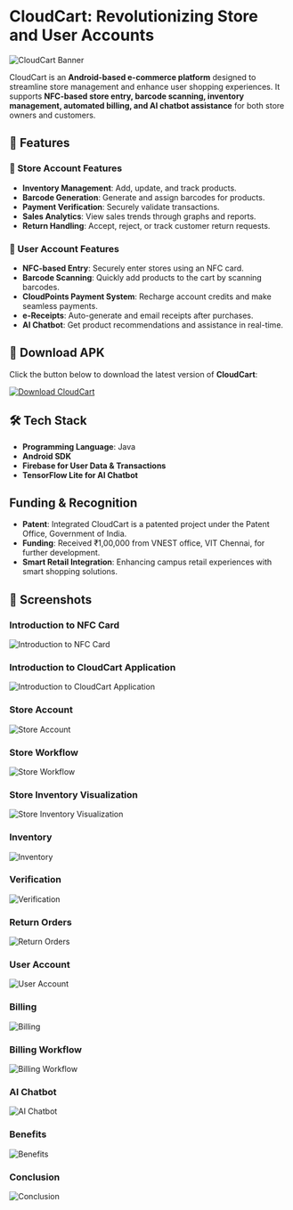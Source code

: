 # CloudCart: Revolutionizing Store and User Accounts  

![CloudCart Banner](ScreenShot/CloudCartBanner.png)  

CloudCart is an **Android-based e-commerce platform** designed to streamline store management and enhance user shopping experiences. It supports **NFC-based store entry, barcode scanning, inventory management, automated billing, and AI chatbot assistance** for both store owners and customers.  

## 🚀 Features  

### 📌 Store Account Features  
- **Inventory Management**: Add, update, and track products.  
- **Barcode Generation**: Generate and assign barcodes for products.  
- **Payment Verification**: Securely validate transactions.  
- **Sales Analytics**: View sales trends through graphs and reports.  
- **Return Handling**: Accept, reject, or track customer return requests.  

### 📌 User Account Features  
- **NFC-based Entry**: Securely enter stores using an NFC card.  
- **Barcode Scanning**: Quickly add products to the cart by scanning barcodes.  
- **CloudPoints Payment System**: Recharge account credits and make seamless payments.  
- **e-Receipts**: Auto-generate and email receipts after purchases.  
- **AI Chatbot**: Get product recommendations and assistance in real-time.  

## 📲 Download APK  

Click the button below to download the latest version of **CloudCart**:  

[![Download CloudCart](https://img.shields.io/badge/Download-CloudCart-brightgreen?style=for-the-badge&logo=android)](https://github.com/Utkarsh140503/Cloud-Cart/blob/main/CloudCart.apk)  

## 🛠️ Tech Stack  
- **Programming Language**: Java  
- **Android SDK**  
- **Firebase for User Data & Transactions**  
- **TensorFlow Lite for AI Chatbot**  

## Funding & Recognition
- **Patent**: Integrated CloudCart is a patented project under the Patent Office, Government of India.
- **Funding**: Received ₹1,00,000 from VNEST office, VIT Chennai, for further development.
- **Smart Retail Integration**: Enhancing campus retail experiences with smart shopping solutions.

## 📸 Screenshots  

### Introduction to NFC Card  
![Introduction to NFC Card](ScreenShot/SIH_CloudCart-images-2.jpg)  

### Introduction to CloudCart Application  
![Introduction to CloudCart Application](ScreenShot/SIH_CloudCart-images-3.jpg)  

### Store Account 
![Store Account](ScreenShot/SIH_CloudCart-images-4.jpg)  

### Store Workflow  
![Store Workflow](ScreenShot/SIH_CloudCart-images-5.jpg)  

### Store Inventory Visualization
![Store Inventory Visualization](ScreenShot/SIH_CloudCart-images-6.jpg)  

### Inventory  
![Inventory](ScreenShot/SIH_CloudCart-images-7.jpg)  

### Verification  
![Verification](ScreenShot/SIH_CloudCart-images-8.jpg)  

### Return Orders  
![Return Orders](ScreenShot/SIH_CloudCart-images-9.jpg)  

### User Account
![User Account](ScreenShot/SIH_CloudCart-images-10.jpg)  

### Billing  
![Billing](ScreenShot/SIH_CloudCart-images-11.jpg)  

### Billing Workflow
![Billing Workflow](ScreenShot/SIH_CloudCart-images-12.jpg)  

### AI Chatbot  
![AI Chatbot](ScreenShot/SIH_CloudCart-images-13.jpg)  

### Benefits  
![Benefits](ScreenShot/SIH_CloudCart-images-14.jpg)  

### Conclusion 
![Conclusion](ScreenShot/SIH_CloudCart-images-15.jpg)  
